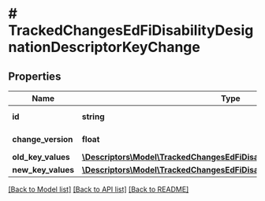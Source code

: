 # # TrackedChangesEdFiDisabilityDesignationDescriptorKeyChange

## Properties

Name | Type | Description | Notes
------------ | ------------- | ------------- | -------------
**id** | **string** | Resource identifier | [optional]
**change_version** | **float** | Change version | [optional]
**old_key_values** | [**\Descriptors\Model\TrackedChangesEdFiDisabilityDesignationDescriptorKey**](TrackedChangesEdFiDisabilityDesignationDescriptorKey.md) |  | [optional]
**new_key_values** | [**\Descriptors\Model\TrackedChangesEdFiDisabilityDesignationDescriptorKey**](TrackedChangesEdFiDisabilityDesignationDescriptorKey.md) |  | [optional]

[[Back to Model list]](../../README.md#models) [[Back to API list]](../../README.md#endpoints) [[Back to README]](../../README.md)
